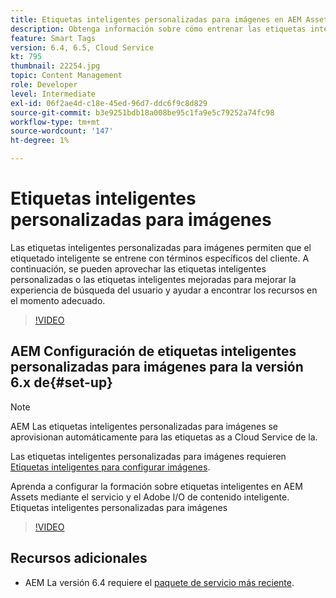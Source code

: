 ```yaml
---
title: Etiquetas inteligentes personalizadas para imágenes en AEM Assets
description: Obtenga información sobre cómo entrenar las etiquetas inteligentes de AEM Assets para aplicar términos personalizados a los recursos.
feature: Smart Tags
version: 6.4, 6.5, Cloud Service
kt: 795
thumbnail: 22254.jpg
topic: Content Management
role: Developer
level: Intermediate
exl-id: 06f2ae4d-c18e-45ed-96d7-ddc6f9c8d829
source-git-commit: b3e9251bdb18a008be95c1fa9e5c79252a74fc98
workflow-type: tm+mt
source-wordcount: '147'
ht-degree: 1%

---
```


# Etiquetas inteligentes personalizadas para imágenes

Las etiquetas inteligentes personalizadas para imágenes permiten que el etiquetado inteligente se entrene con términos específicos del cliente.
A continuación, se pueden aprovechar las etiquetas inteligentes personalizadas o las etiquetas inteligentes mejoradas para mejorar la experiencia de búsqueda del usuario y ayudar a encontrar los recursos en el momento adecuado.

>[!VIDEO](https://video.tv.adobe.com/v/22254?quality=12&learn=on)

## AEM Configuración de etiquetas inteligentes personalizadas para imágenes para la versión 6.x de{#set-up}

>[!NOTE]
> AEM Las etiquetas inteligentes personalizadas para imágenes se aprovisionan automáticamente para las etiquetas as a Cloud Service de la.

Las etiquetas inteligentes personalizadas para imágenes requieren [Etiquetas inteligentes para configurar imágenes](./image-smart-tags.md#set-up).

Aprenda a configurar la formación sobre etiquetas inteligentes en AEM Assets mediante el servicio y el Adobe I/O de contenido inteligente. Etiquetas inteligentes personalizadas para imágenes

>[!VIDEO](https://video.tv.adobe.com/v/23405?quality=12&learn=on)

## Recursos adicionales

* AEM La versión 6.4 requiere el [paquete de servicio más reciente](https://experienceleague.adobe.com/docs/experience-manager-release-information/aem-release-updates/aem-releases-updates.html#aem-64).
